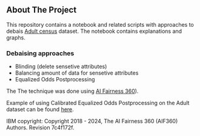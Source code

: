 ## About The Project
This repository contains a notebook and related scripts with approaches to debais [Adult census](https://www.kaggle.com/datasets/wenruliu/adult-income-dataset) dataset.
The notebook contains explanations and graphs.

### Debaising approaches 
* Blinding (delete sensetive attributes) 
* Balancing amount of data for sensetive attributes
* Equalized Odds Postprocessing

  
The The  technique was done using [AI Fairness 360](https://aif360.readthedocs.io/en/stable/modules/generated/aif360.algorithms.postprocessing.EqOddsPostprocessing.html#aif360.algorithms.postprocessing.EqOddsPostprocessing)).


Example of using Calibrated Equalized Odds Postprocessing on the Adult dataset can be found [here](https://github.com/Trusted-AI/AIF360/blob/main/examples/demo_calibrated_eqodds_postprocessing.ipynb).

IBM copyright: Copyright 2018 - 2024, The AI Fairness 360 (AIF360) Authors. Revision 7c4f172f.

